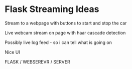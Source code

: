 # Flask Streaming Ideas

Stream to a webpage with buttons to start and stop the car

Live webcam stream on page with haar cascade detection

Possibly live log feed - so i can tell what is going on

Nice UI

FLASK / WEBSEREVR / SERVER
